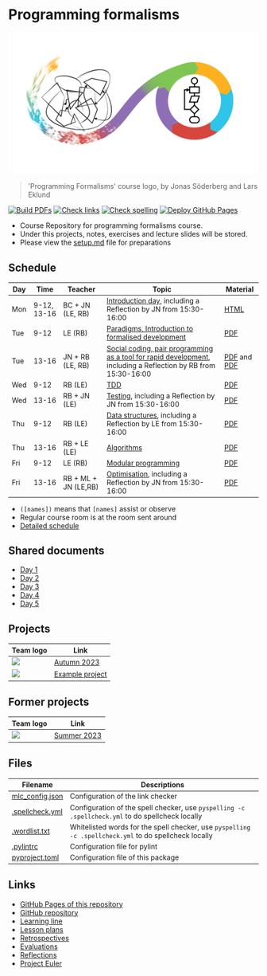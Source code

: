 # Programming formalisms

![](images/programming_formalism_logo.png)

> 'Programming Formalisms' course logo, by Jonas Söderberg and Lars Eklund

[![Build PDFs](https://github.com/UPPMAX/programming_formalisms/actions/workflows/build_pdfs.yaml/badge.svg?branch=main)](https://github.com/UPPMAX/programming_formalisms/actions/workflows/build_pdfs.yaml)
[![Check links](https://github.com/UPPMAX/programming_formalisms/actions/workflows/check_links.yaml/badge.svg?branch=main)](https://github.com/UPPMAX/programming_formalisms/actions/workflows/check_links.yaml)
[![Check spelling](https://github.com/UPPMAX/programming_formalisms/actions/workflows/check_spelling.yaml/badge.svg?branch=main)](https://github.com/UPPMAX/programming_formalisms/actions/workflows/check_spelling.yaml)
[![Deploy GitHub Pages](https://github.com/UPPMAX/programming_formalisms/actions/workflows/jekyll-gh-pages.yml/badge.svg?branch=main)](https://github.com/UPPMAX/programming_formalisms/actions/workflows/jekyll-gh-pages.yml)

 * Course Repository for programming formalisms course.
 * Under this projects, notes, exercises and lecture slides will be stored.
 * Please view the [setup.md](setup.md) file for preparations

## Schedule

Day | Time       | Teacher            | Topic                                                                                                                                                                                          | Material
----|------------|--------------------|------------------------------------------------------------------------------------------------------------------------------------------------------------------------------------------------|------------------------------------------------------------------------
Mon |9-12, 13-16 |BC + JN (LE, RB)    | [Introduction day](https://uppmax.github.io/programming_formalisms_intro/index.html), including a Reflection by JN from 15:30-16:00                                                            |[HTML](https://uppmax.github.io/programming_formalisms_intro/index.html)
Tue |9-12        |LE      (RB)        | [Paradigms, Introduction to formalised development](development_design/README.md)                                                                                                              |[PDF](development_design/development_and_programming_formalisms_ht2023.pdf)
Tue |13-16       |JN + RB (LE, RB)    | [Social coding, pair programming as  a tool for rapid development](https://github.com/UPPMAX/programming_formalisms/tree/main/common_practices), including a Reflection by RB from 15:30-16:00 |[PDF](common_practices/slides/notes_social_coding.pdf) and [PDF](https://github.com/UPPMAX/programming_formalisms/blob/main/common_practices/slides/notes_code_review.pdf)
Wed |9-12        |RB      (LE)        | [TDD](tdd/README.md)                                                                                                                                                                           |[PDF](tdd/tdd_lecture.pdf)
Wed |13-16       |RB + JN (LE)        | [Testing](testing/README.md), including a Reflection by JN from 15:30-16:00                                                                                                                    |[PDF](testing/testing_lecture.pdf)
Thu |9-12        |RB      (LE)        | [Data structures](tdd/README.md), including a Reflection by LE from 15:30-16:00                                                                                                                |[PDF](data_structures/data_structures_lecture.pdf)
Thu |13-16       |RB + LE (LE)        | [Algorithms](algorithms/README.md)                                                                                                                                                             |[PDF](algorithms/algorithms_lecture.pdf)
Fri |9-12        |LE      (RB)        | [Modular programming](https://github.com/UPPMAX/programming_formalisms/blob/main/development_design/Modular_Programming.pdf)                                                                   |[PDF](development_design/Modular_Programming.pdf)
Fri |13-16       |RB + ML + JN (LE,RB)| [Optimisation](optimisation/README.md), including a Reflection by JN from 15:30-16:00                                                                                                          |[PDF](optimisation/optimisation_lecture.pdf)

 * `([names])` means that `[names]` assist or observe
 * Regular course room is at the room sent around
 * [Detailed schedule](detailed_schedule.md)

## Shared documents

 * [Day 1](https://hackmd.io/@LarsEklundScilifeLife/DayOneHT2023)
 * [Day 2](https://hackmd.io/@LarsEklundScilifeLife/DayTwoHT2023)
 * [Day 3](https://hackmd.io/@LarsEklundScilifeLife/DayThreeHT2023)
 * [Day 4](https://hackmd.io/@LarsEklundScilifeLife/DayFourHT2023)
 * [Day 5](https://hackmd.io/@LarsEklundScilifeLife/DayFiveHT2023)

## Projects

Team logo                                                                   |Link
----------------------------------------------------------------------------|---------------------------------------------------------------------------------------------------
![](images/programming_formalisms_student_team_autumn_2023_logo_116x116.png)|[Autumn 2023](https://github.com/programming-formalisms/programming_formalisms_project_autumn_2023)
![](images/programming_formalisms_teacher_team_logo_116x116.png)            |[Example project](https://github.com/programming-formalisms/programming_formalisms_example_project)

## Former projects

Team logo                                                                   |Link
----------------------------------------------------------------------------|---------------------------------------------------------------------------------------------------
![](images/programming_formalisms_student_team_summer_2023_logo_116x116.png)|[Summer 2023](https://github.com/programming-formalisms/programming_formalisms_project_summer_2023)

## Files

Filename                           |Descriptions
-----------------------------------|------------------------------------------------------------------------------------------------------
[mlc_config.json](mlc_config.json) |Configuration of the link checker
[.spellcheck.yml](.spellcheck.yml) |Configuration of the spell checker, use `pyspelling -c .spellcheck.yml` to do spellcheck locally
[.wordlist.txt](.wordlist.txt)     |Whitelisted words for the spell checker, use `pyspelling -c .spellcheck.yml` to do spellcheck locally
[.pylintrc](.pylintrc)             |Configuration file for pylint
[pyproject.toml](pyproject.toml)   |Configuration file of this package

## Links

 * [GitHub Pages of this repository](https://uppmax.github.io/programming_formalisms/)
 * [GitHub repository](https://github.com/UPPMAX/programming_formalisms)
 * [Learning line](learning_line.md)
 * [Lesson plans](lesson_plans/README.md)
 * [Retrospectives](retrospectives/README.md)
 * [Evaluations](evaluations/README.md)
 * [Reflections](reflections/README.md)
 * [Project Euler](https://projecteuler.net/archives)
